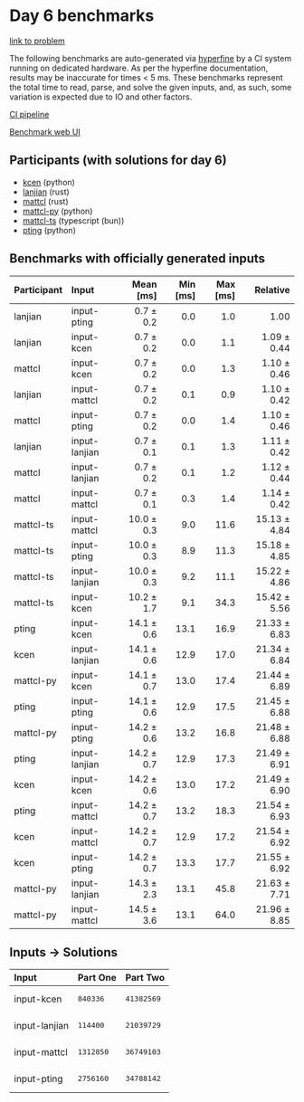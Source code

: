 # Day 6 benchmarks

[link to problem](https://adventofcode.com/2023/day/6)

The following benchmarks are auto-generated via
[hyperfine](https://github.com/sharkdp/hyperfine) by a CI system running on
dedicated hardware. As per the hyperfine documentation, results may be
inaccurate for times < 5 ms. These benchmarks represent the total time to read,
parse, and solve the given inputs, and, as such, some variation is expected due
to IO and other factors.

[CI pipeline](http://ci.papercode.net:8080/teams/main/pipelines/aoc2023)

[Benchmark web UI](https://aoc.ancalagon.black)


## Participants (with solutions for day 6)

- [kcen](https://github.com/kcen/aoc2023) (python)
- [lanjian](https://github.com/lanjian/aoc-2023) (rust)
- [mattcl](https://github.com/mattcl/aoc2023) (rust)
- [mattcl-py](https://github.com/mattcl/aoc2023-py) (python)
- [mattcl-ts](https://github.com/mattcl/aoc2023-js) (typescript (bun))
- [pting](https://github.com/pting/aoc2023) (python)


## Benchmarks with officially generated inputs

| Participant | Input | Mean [ms] | Min [ms] | Max [ms] | Relative |
|:---|:---|---:|---:|---:|---:|
| lanjian | input-pting | 0.7 ± 0.2 | 0.0 | 1.0 | 1.00 |
| lanjian | input-kcen | 0.7 ± 0.2 | 0.0 | 1.1 | 1.09 ± 0.44 |
| mattcl | input-kcen | 0.7 ± 0.2 | 0.0 | 1.3 | 1.10 ± 0.46 |
| lanjian | input-mattcl | 0.7 ± 0.2 | 0.1 | 0.9 | 1.10 ± 0.42 |
| mattcl | input-pting | 0.7 ± 0.2 | 0.0 | 1.4 | 1.10 ± 0.46 |
| lanjian | input-lanjian | 0.7 ± 0.1 | 0.1 | 1.3 | 1.11 ± 0.42 |
| mattcl | input-lanjian | 0.7 ± 0.2 | 0.1 | 1.2 | 1.12 ± 0.44 |
| mattcl | input-mattcl | 0.7 ± 0.1 | 0.3 | 1.4 | 1.14 ± 0.42 |
| mattcl-ts | input-mattcl | 10.0 ± 0.3 | 9.0 | 11.6 | 15.13 ± 4.84 |
| mattcl-ts | input-pting | 10.0 ± 0.3 | 8.9 | 11.3 | 15.18 ± 4.85 |
| mattcl-ts | input-lanjian | 10.0 ± 0.3 | 9.2 | 11.1 | 15.22 ± 4.86 |
| mattcl-ts | input-kcen | 10.2 ± 1.7 | 9.1 | 34.3 | 15.42 ± 5.56 |
| pting | input-kcen | 14.1 ± 0.6 | 13.1 | 16.9 | 21.33 ± 6.83 |
| kcen | input-lanjian | 14.1 ± 0.6 | 12.9 | 17.0 | 21.34 ± 6.84 |
| mattcl-py | input-kcen | 14.1 ± 0.7 | 13.0 | 17.4 | 21.44 ± 6.89 |
| pting | input-pting | 14.1 ± 0.6 | 12.9 | 17.5 | 21.45 ± 6.88 |
| mattcl-py | input-pting | 14.2 ± 0.6 | 13.2 | 16.8 | 21.48 ± 6.88 |
| pting | input-lanjian | 14.2 ± 0.7 | 12.9 | 17.3 | 21.49 ± 6.91 |
| kcen | input-kcen | 14.2 ± 0.6 | 13.0 | 17.2 | 21.49 ± 6.90 |
| pting | input-mattcl | 14.2 ± 0.7 | 13.2 | 18.3 | 21.54 ± 6.93 |
| kcen | input-mattcl | 14.2 ± 0.7 | 12.9 | 17.2 | 21.54 ± 6.92 |
| kcen | input-pting | 14.2 ± 0.7 | 13.3 | 17.7 | 21.55 ± 6.92 |
| mattcl-py | input-lanjian | 14.3 ± 2.3 | 13.1 | 45.8 | 21.63 ± 7.71 |
| mattcl-py | input-mattcl | 14.5 ± 3.6 | 13.1 | 64.0 | 21.96 ± 8.85 |


## Inputs -> Solutions

| Input | Part One | Part Two |
|:---|:---|:---|
|input-kcen|<pre>840336</pre>|<pre>41382569</pre>|
|input-lanjian|<pre>114400</pre>|<pre>21039729</pre>|
|input-mattcl|<pre>1312850</pre>|<pre>36749103</pre>|
|input-pting|<pre>2756160</pre>|<pre>34788142</pre>|